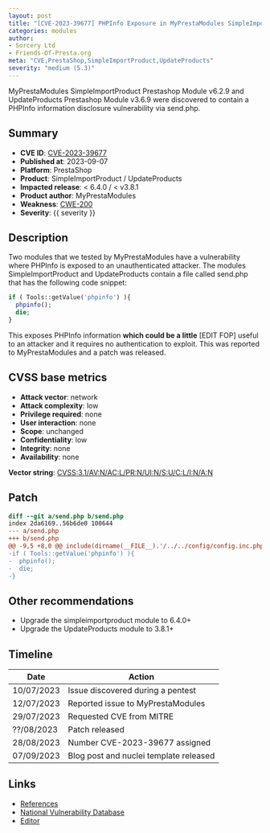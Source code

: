 ```yaml
---
layout: post
title: "[CVE-2023-39677] PHPInfo Exposure in MyPrestaModules SimpleImportProduct and UpdateProducts Modules"
categories: modules
author:
- Sorcery Ltd
- Friends-Of-Presta.org
meta: "CVE,PrestaShop,SimpleImportProduct,UpdateProducts"
severity: "medium (5.3)"
---
```


MyPrestaModules SimpleImportProduct Prestashop Module v6.2.9 and UpdateProducts Prestashop Module v3.6.9 were discovered to contain a PHPInfo information disclosure vulnerability via send.php.

## Summary

* **CVE ID**: [CVE-2023-39677](https://cve.mitre.org/cgi-bin/cvename.cgi?name=CVE-2023-39677)
* **Published at**: 2023-09-07
* **Platform**: PrestaShop
* **Product**: SimpleImportProduct / UpdateProducts
* **Impacted release**: < 6.4.0 / < v3.8.1
* **Product author**: MyPrestaModules
* **Weakness**: [CWE-200](https://cwe.mitre.org/data/definitions/200.html)
* **Severity**: {{ severity }}

## Description

Two modules that we tested by MyPrestaModules have a vulnerability where PHPInfo is exposed to an unauthenticated attacker. The modules SimpleImportProduct and UpdateProducts contain a file called send.php that has the following code snippet:

```php
if ( Tools::getValue('phpinfo') ){  
  phpinfo();  
  die;  
}
```

This exposes PHPInfo information **which could be a little** [EDIT FOP] useful to an attacker and it requires no authentication to exploit. This was reported to MyPrestaModules and a patch was released.

## CVSS base metrics

* **Attack vector**: network
* **Attack complexity**: low
* **Privilege required**: none
* **User interaction**: none
* **Scope**: unchanged
* **Confidentiality**: low
* **Integrity**: none
* **Availability**: none

**Vector string**: [CVSS:3.1/AV:N/AC:L/PR:N/UI:N/S:U/C:L/I:N/A:N](https://nvd.nist.gov/vuln-metrics/cvss/v3-calculator?vector=AV:N/AC:L/PR:N/UI:N/S:U/C:L/I:N/A:N)

## Patch

```diff
diff --git a/send.php b/send.php
index 2da6169..56b6de0 100644
--- a/send.php
+++ b/send.php
@@ -9,5 +8,0 @@ include(dirname(__FILE__).'/../../config/config.inc.php');
-if ( Tools::getValue('phpinfo') ){
-  phpinfo();
-  die;
-}
```

## Other recommendations

* Upgrade the simpleimportproduct module to 6.4.0+
* Upgrade the UpdateProducts module to 3.8.1+

## Timeline

| Date | Action |
|--|--|
|10/07/2023	| Issue discovered during a pentest |
|12/07/2023	| Reported issue to MyPrestaModules |
|29/07/2023	| Requested CVE from MITRE |
|??/08/2023	| Patch released |
|28/08/2023	| Number CVE-2023-39677 assigned |
|07/09/2023	| Blog post and nuclei template released |

## Links

* [References](https://blog.sorcery.ie/posts/myprestamodules_phpinfo/)
* [National Vulnerability Database](https://nvd.nist.gov/vuln/detail/CVE-2023-39677)
* [Editor](https://myprestamodules.com/)
